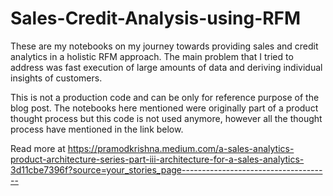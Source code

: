 # Sales-Credit-Analysis-using-RFM


These are my notebooks on my journey towards providing sales and credit analytics in a holistic RFM approach.
The main problem that I tried to address was fast execution of large amounts of data and deriving individual insights of customers.


This is not a production code and can be only for reference purpose of the blog post. The notebooks here mentioned were originally part of a product thought process but this code is not used anymore, however all the thought process have mentioned in the link below.

Read more at https://pramodkrishna.medium.com/a-sales-analytics-product-architecture-series-part-iii-architecture-for-a-sales-analytics-3d11cbe7396f?source=your_stories_page------------------------------------- 
